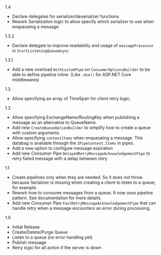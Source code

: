 1.4

- Declare delegates for serializer/deserializer functions
- Rework Serialization logic to allow specify which serializer to use when enqueueing a message

1.3.2

- Declare delegate to improve readability and usage of `messageProcessor` in  `StartListeningQueueAsync`

1.3.1

- Add a new overload `WithCustomPipe` on `ConsumerOptionsBuilder` to be able to define pipeline inline. (Like `.Use()` for ASP.NET Core middlewares)

1.3

- Allow specifying an array of TimeSpan for client retry logic.

1.2

- Allow specifying ExchangeName/RoutingKey when publishing a message as an alternative to QueueName.
- Add new `CreateQueueOptionBuilder` to simplify how to create a queue with custom arguments.
- Allow specifying `contextItems` when enqueueing a message. This databag is available through the `IPipeContext.Items` in pipes.
- Add a new option to configure message expiration
- Add new _Consumer Pipe_ `DelayedRetryMessageAcknowledgementPipe` to retry failed message with a delay between retry

1.1

- Create pipelines only when they are needed. So it does not throw because Serializer is missing when creating a client to listen to a queue, for example.
- Rework how to consume messages from a queue. It now uses pipeline pattern. See documentation for more details.
- Add new _Consumer Pipe_ `FastRetryMessageAcknowledgementPipe` that can handle retry when a message encounters an error during processing.

1.0

 - Initial Release
 - Create/Delete/Purge Queue
 - Listen to a queue (no error handling yet)
 - Publish message
 - Retry logic for all action if the server is down